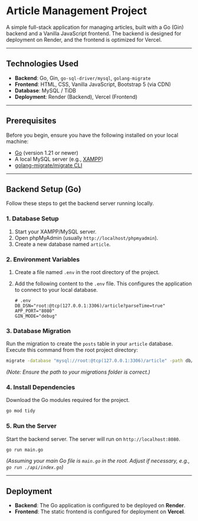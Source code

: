 # Article Management Project

A simple full-stack application for managing articles, built with a Go (Gin) backend and a Vanilla JavaScript frontend. The backend is designed for deployment on Render, and the frontend is optimized for Vercel.

-----

## Technologies Used

  - **Backend**: Go, Gin, `go-sql-driver/mysql`, `golang-migrate`
  - **Frontend**: HTML, CSS, Vanilla JavaScript, Bootstrap 5 (via CDN)
  - **Database**: MySQL / TiDB
  - **Deployment**: Render (Backend), Vercel (Frontend)

-----

## Prerequisites

Before you begin, ensure you have the following installed on your local machine:

  - [Go](https://golang.org/dl/) (version 1.21 or newer)
  - A local MySQL server (e.g., [XAMPP](https://www.apachefriends.org/index.html))
  - [golang-migrate/migrate CLI](https://github.com/golang-migrate/migrate/tree/master/cmd/migrate)

-----

## Backend Setup (Go)

Follow these steps to get the backend server running locally.

### 1\. Database Setup

1.  Start your XAMPP/MySQL server.
2.  Open phpMyAdmin (usually `http://localhost/phpmyadmin`).
3.  Create a new database named `article`.

### 2\. Environment Variables

1.  Create a file named `.env` in the root directory of the project.

2.  Add the following content to the `.env` file. This configures the application to connect to your local database.

    ```env
    # .env
    DB_DSN="root:@tcp(127.0.0.1:3306)/article?parseTime=true"
    APP_PORT="8080"
    GIN_MODE="debug"
    ```

### 3\. Database Migration

Run the migration to create the `posts` table in your `article` database. Execute this command from the root project directory:

```bash
migrate -database "mysql://root:@tcp(127.0.0.1:3306)/article" -path db/migrations up
```

*(Note: Ensure the path to your migrations folder is correct.)*

### 4\. Install Dependencies

Download the Go modules required for the project.

```bash
go mod tidy
```

### 5\. Run the Server

Start the backend server. The server will run on `http://localhost:8080`.

```bash
go run main.go
```

*(Assuming your main Go file is `main.go` in the root. Adjust if necessary, e.g., `go run ./api/index.go`)*

-----

## Deployment

  - **Backend**: The Go application is configured to be deployed on **Render**.
  - **Frontend**: The static frontend is configured for deployment on **Vercel**.
